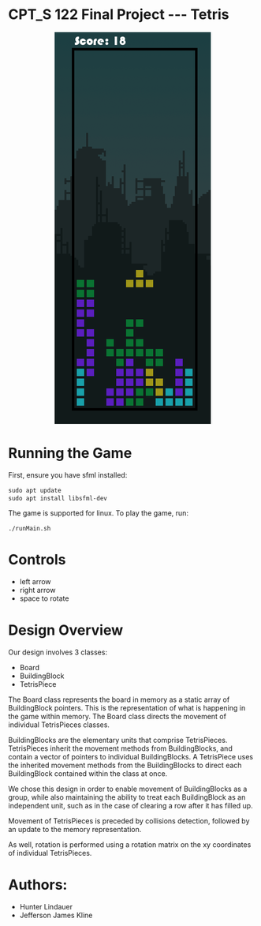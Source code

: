 # CPT_S 122 Final Project --- Tetris

<p align="center">
  <img src="Tetris.png" alt="tetris screenshot">
</p>

# Running the Game

First, ensure you have sfml installed:

    sudo apt update
    sudo apt install libsfml-dev

The game is supported for linux. To play the game, run:

    ./runMain.sh

# Controls

 - left arrow
 - right arrow
 - space to rotate

# Design Overview

Our design involves 3 classes:

- Board
- BuildingBlock
- TetrisPiece

The Board class represents the board in memory as a static array of BuildingBlock pointers. This is the representation of what is happening in the game within memory. The Board class directs the movement of individual TetrisPieces classes.

BuildingBlocks are the elementary units that comprise TetrisPieces. TetrisPieces inherit the movement methods from BuildingBlocks, and contain a vector of pointers to individual BuildingBlocks. A TetrisPiece uses the inherited movement methods from the BuildingBlocks to direct each BuildingBlock contained within the class at once.

We chose this design in order to enable movement of BuildingBlocks as a group, while also maintaining the ability to treat each BuildingBlock as an independent unit, such as in the case of clearing a row after it has filled up.

Movement of TetrisPieces is preceded by collisions detection, followed by an update to the memory representation.

As well, rotation is performed using a rotation matrix on the xy coordinates of individual TetrisPieces.

# Authors:
- Hunter Lindauer
- Jefferson James Kline
